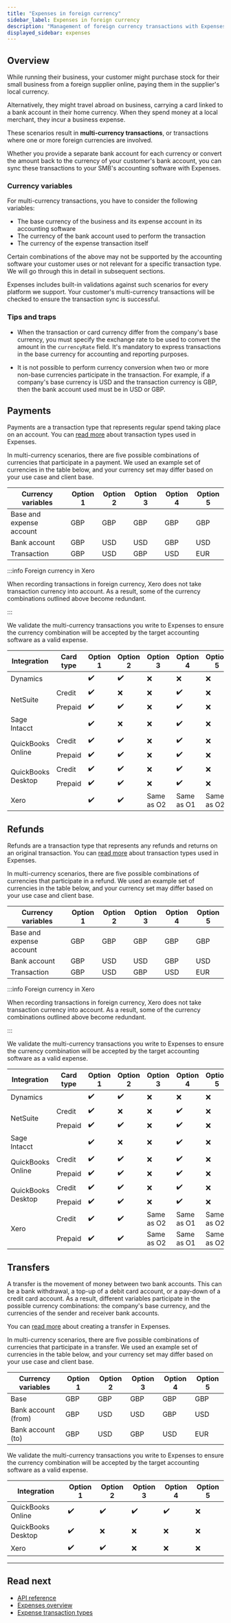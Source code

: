 ```yaml
---
title: "Expenses in foreign currency"
sidebar_label: Expenses in foreign currency
description: "Management of foreign currency transactions with Expenses"
displayed_sidebar: expenses
---
```


## Overview

While running their business, your customer might purchase stock for their small business from a foreign supplier online, paying them in the supplier's local currency.

Alternatively, they might travel abroad on business, carrying a card linked to a bank account in their home currency. When they spend money at a local merchant, they incur a business expense.

These scenarios result in **multi-currency transactions**, or transactions where one or more foreign currencies are involved.

Whether you provide a separate bank account for each currency or convert the amount back to the currency of your customer's bank account, you can sync these transactions to your SMB's accounting software with Expenses.

### Currency variables

For multi-currency transactions, you have to consider the following variables:

- The base currency of the business and its expense account in its accounting software
- The currency of the bank account used to perform the transaction
- The currency of the expense transaction itself

Certain combinations of the above may not be supported by the accounting software your customer uses or not relevant for a specific transaction type. We will go through this in detail in subsequent sections.

Expenses includes built-in validations against such scenarios for every platform we support. Your customer's multi-currency transactions will be checked to ensure the transaction sync is successful.

### Tips and traps

- When the transaction or card currency differ from the company's base currency, you must specify the exchange rate to be used to convert the amount in the `currencyRate` field. It's mandatory to express transactions in the base currency for accounting and reporting purposes.

- It is not possible to perform currency conversion when two or more non-base currencies participate in the transaction. For example, if a company's base currency is USD and the transaction currency is GBP, then the bank account used must be in USD or GBP.

## Payments

Payments are a transaction type that represents regular spend taking place on an account. You can [read more](/expenses/sync-process/expense-transactions#transaction-types) about transaction types used in Expenses.

In multi-currency scenarios, there are five possible combinations of currencies that participate in a payment. We used an example set of currencies in the table below, and your currency set may differ based on your use case and client base.

| Currency variables       | Option 1 | Option 2 | Option 3 | Option 4 | Option 5 |
| ------------------------ | -------- | -------- | -------- | -------- | -------- |
| Base and expense account | GBP      | GBP      | GBP      | GBP      | GBP      |
| Bank account             | GBP      | USD      | USD      | GBP      | USD      |
| Transaction              | GBP      | USD      | GBP      | USD      | EUR      |

:::info Foreign currency in Xero

When recording transactions in foreign currency, Xero does not take transaction currency into account. As a result, some of the currency combinations outlined above become redundant.

:::

We validate the multi-currency transactions you write to Expenses to ensure the currency combination will be accepted by the target accounting software as a valid expense.

<table>
  <thead>
    <tr>
      <th>Integration</th>
      <th>Card type</th>
      <th>Option 1</th>
      <th>Option 2</th>
      <th>Option 3</th>
      <th>Option 4</th>
      <th>Option 5</th>
    </tr>
  </thead>
  <tbody>
    <tr>
      <td>Dynamics</td>
      <td></td>
      <td>✔️</td>
      <td>✔️</td>
      <td>❌</td>
      <td>❌</td>
      <td>❌</td>
    </tr>
    <tr>
      <td rowspan="2">NetSuite</td>
      <td>Credit</td>
      <td>✔️</td>
      <td>❌</td>
      <td>❌</td>
      <td>✔️</td>
      <td>❌</td>
    </tr>
    <tr>
      <td>Prepaid</td>
      <td>✔️</td>
      <td>✔️</td>
      <td>❌</td>
      <td>✔️</td>
      <td>❌</td>
    </tr>
    <tr>
      <td>Sage Intacct</td>
      <td></td>
      <td>✔️</td>
      <td>❌</td>
      <td>❌</td>
      <td>✔️</td>
      <td>❌</td>
    </tr>
    <tr>
      <td rowspan="2">QuickBooks Online</td>
      <td>Credit</td>
      <td>✔️</td>
      <td>✔️</td>
      <td>❌</td>
      <td>✔️</td>
      <td>❌</td>
    </tr>
    <tr>
      <td>Prepaid</td>
      <td>✔️</td>
      <td>✔️</td>
      <td>❌</td>
      <td>✔️</td>
      <td>❌</td>
    </tr>
    <tr>
      <td rowspan="2">QuickBooks Desktop</td>
      <td>Credit</td>
      <td>✔️</td>
      <td>✔️</td>
      <td>❌</td>
      <td>✔️</td>
      <td>❌</td>
    </tr>
    <tr>
      <td>Prepaid</td>
      <td>✔️</td>
      <td>✔️</td>
      <td>❌</td>
      <td>✔️</td>
      <td>❌</td>
    </tr>
    <tr>
      <td>Xero</td>
      <td></td>
      <td>✔️</td>
      <td>✔️</td>
      <td>Same as O2</td>
      <td>Same as O1</td>
      <td>Same as O2</td>
    </tr>
  </tbody>
</table>

## Refunds

Refunds are a transaction type that represents any refunds and returns on an original transaction. You can [read more](/expenses/sync-process/expense-transactions#transaction-types) about transaction types used in Expenses.

In multi-currency scenarios, there are five possible combinations of currencies that participate in a refund. We used an example set of currencies in the table below, and your currency set may differ based on your use case and client base.

| Currency variables       | Option 1 | Option 2 | Option 3 | Option 4 | Option 5 |
| ------------------------ | -------- | -------- | -------- | -------- | -------- |
| Base and expense account | GBP      | GBP      | GBP      | GBP      | GBP      |
| Bank account             | GBP      | USD      | USD      | GBP      | USD      |
| Transaction              | GBP      | USD      | GBP      | USD      | EUR      |

:::info Foreign currency in Xero

When recording transactions in foreign currency, Xero does not take transaction currency into account. As a result, some of the currency combinations outlined above become redundant.

:::

We validate the multi-currency transactions you write to Expenses to ensure the currency combination will be accepted by the target accounting software as a valid expense.

<table>
  <thead>
    <tr>
      <th>Integration</th>
      <th>Card type</th>
      <th>Option 1</th>
      <th>Option 2</th>
      <th>Option 3</th>
      <th>Option 4</th>
      <th>Option 5</th>
    </tr>
  </thead>
  <tbody>
    <tr>
      <td>Dynamics</td>
      <td></td>
      <td>✔️</td>
      <td>✔️</td>
      <td>❌</td>
      <td>❌</td>
      <td>❌</td>
    </tr>
    <tr>
      <td rowspan="2">NetSuite</td>
      <td>Credit</td>
      <td>✔️</td>
      <td>❌</td>
      <td>❌</td>
      <td>✔️</td>
      <td>❌</td>
    </tr>
    <tr>
      <td>Prepaid</td>
      <td>✔️</td>
      <td>✔️</td>
      <td>❌</td>
      <td>✔️</td>
      <td>❌</td>
    </tr>
    <tr>
      <td>Sage Intacct</td>
      <td></td>
      <td>✔️</td>
      <td>❌</td>
      <td>❌</td>
      <td>✔️</td>
      <td>❌</td>
    </tr>
    <tr>
      <td rowspan="2">QuickBooks Online</td>
      <td>Credit</td>
      <td>✔️</td>
      <td>✔️</td>
      <td>❌</td>
      <td>✔️</td>
      <td>❌</td>
    </tr>
    <tr>
      <td>Prepaid</td>
      <td>✔️</td>
      <td>✔️</td>
      <td>❌</td>
      <td>✔️</td>
      <td>❌</td>
    </tr>
    <tr>
      <td rowspan="2">QuickBooks Desktop</td>
      <td>Credit</td>
      <td>✔️</td>
      <td>✔️</td>
      <td>❌</td>
      <td>✔️</td>
      <td>❌</td>
    </tr>
    <tr>
      <td>Prepaid</td>
      <td>✔️</td>
      <td>✔️</td>
      <td>❌</td>
      <td>✔️</td>
      <td>❌</td>
    </tr>
    <tr>
      <td rowspan="2">Xero</td>
      <td>Credit</td>
      <td>✔️</td>
      <td>✔️</td>
      <td>Same as O2</td>
      <td>Same as O1</td>
      <td>Same as O2</td>
    </tr>
    <tr>
      <td>Prepaid</td>
      <td>✔️</td>
      <td>✔️</td>
      <td>Same as O2</td>
      <td>Same as O1</td>
      <td>Same as O2</td>
    </tr>
  </tbody>
</table>

## Transfers

A transfer is the movement of money between two bank accounts. This can be a bank withdrawal, a top-up of a debit card account, or a pay-down of a credit card account. As a result, different variables participate in the possible currency combinations: the company's base currency, and the currencies of the sender and receiver bank accounts.

You can [read more](/expenses/sync-process/transfer-transactions) about creating a transfer in Expenses.

In multi-currency scenarios, there are five possible combinations of currencies that participate in a transfer. We used an example set of currencies in the table below, and your currency set may differ based on your use case and client base.

| Currency variables  | Option 1 | Option 2 | Option 3 | Option 4 | Option 5 |
| ------------------- | -------- | -------- | -------- | -------- | -------- |
| Base                | GBP      | GBP      | GBP      | GBP      | GBP      |
| Bank account (from) | GBP      | USD      | USD      | GBP      | USD      |
| Bank account (to)   | GBP      | USD      | GBP      | USD      | EUR      |

We validate the multi-currency transactions you write to Expenses to ensure the currency combination will be accepted by the target accounting software as a valid expense.

| Integration       | Option 1 | Option 2 | Option 3 | Option 4 | Option 5 |
| ----------------- | -------- | -------- | -------- | -------- | -------- |
| QuickBooks Online | ✔️       | ✔️      | ✔️       | ✔️      | ❌       |
| QuickBooks Desktop |✔️       | ❌      | ❌       |   ❌    |  ❌      |
| Xero              | ✔️       | ✔️      | ❌       | ❌      | ❌       |

---

## Read next

- [API reference](/sync-for-expenses-api#/)
- [Expenses overview](/expenses/overview)
- [Expense transaction types](/expenses/sync-process/expense-transactions#transaction-types)
